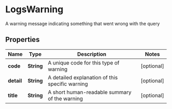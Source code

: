 

# LogsWarning

A warning message indicating something that went wrong with the query

## Properties

Name | Type | Description | Notes
------------ | ------------- | ------------- | -------------
**code** | **String** | A unique code for this type of warning |  [optional]
**detail** | **String** | A detailed explanation of this specific warning |  [optional]
**title** | **String** | A short human-readable summary of the warning |  [optional]



